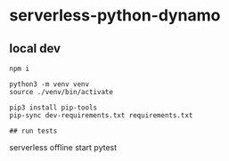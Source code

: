 # serverless-python-dynamo

## local dev
```
npm i

python3 -m venv venv
source ./venv/bin/activate

pip3 install pip-tools
pip-sync dev-requirements.txt requirements.txt

## run tests
```
serverless offline start
pytest
```
